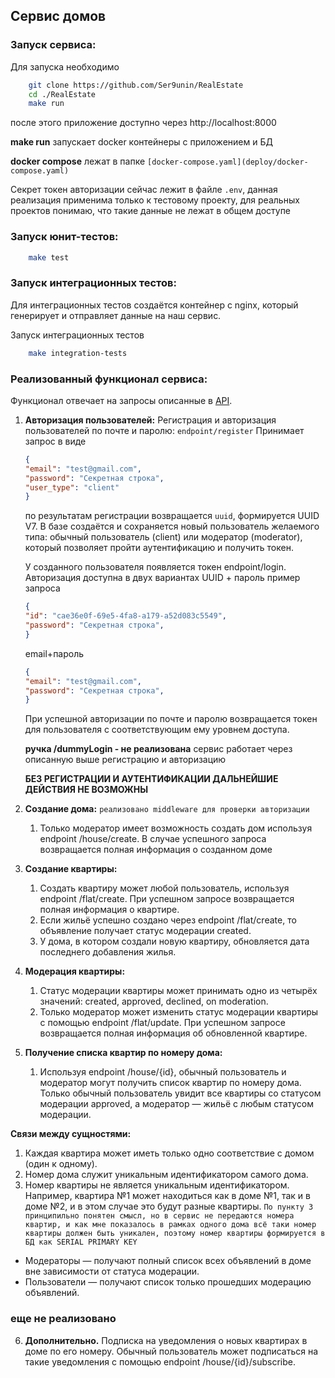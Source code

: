 ## Сервис домов

### Запуск сервиса:

Для запуска необходимо
```bash
    git clone https://github.com/Ser9unin/RealEstate
    cd ./RealEstate
	make run
```  
после этого приложение доступно через 
http://localhost:8000

**make run**  запускает docker контейнеры с приложением и БД

**docker compose** лежат в папке ```[docker-compose.yaml](deploy/docker-compose.yaml)```
 
Секрет токен авторизации сейчас лежит в файле ```.env```, данная реализация применима только к тестовому проекту, для реальных проектов понимаю, что такие данные не лежат в общем доступе

### Запуск юнит-тестов:
```bash
	make test
``` 

### Запуск интеграционных тестов:

Для интеграционных тестов создаётся контейнер с nginx, который генерирует и отправляет данные на наш сервис.

Запуск интеграционных тестов
```bash
	make integration-tests
```

### Реализованный функционал сервиса:
Функционал отвечает на запросы описанные в [API](https://github.com/avito-tech/backend-bootcamp-assignment-2024/blob/main/api.yaml).
1. **Авторизация пользователей:**
	Регистрация и авторизация пользователей по почте и паролю:
	``` endpoint/register ```
	Принимает запрос в виде 
    ```json
    {
	"email": "test@gmail.com",
	"password": "Секретная строка",
	"user_type": "client"
	}
	```
    по результатам регистрации возвращается ``` uuid ```, формируется UUID V7.
	В базе создаётся и сохраняется новый пользователь желаемого типа: обычный пользователь (client) или модератор (moderator), который позволяет пройти аутентификацию и получить токен.

	У созданного пользователя появляется токен endpoint/login. Авторизация доступна в двух вариантах 
	UUID + пароль пример запроса
	```json
    {
	"id": "cae36e0f-69e5-4fa8-a179-a52d083c5549",
	"password": "Секретная строка",
	}
	```

	email+пароль
	 ```json
    {
	"email": "test@gmail.com",
	"password": "Секретная строка",
	}
	```

	При успешной авторизации по почте и паролю возвращается токен для пользователя с соответствующим ему уровнем доступа.

	**ручка /dummyLogin - не реализована** сервис работает через описанную выше регистрацию и авторизацию

	**БЕЗ РЕГИСТРАЦИИ И АУТЕНТИФИКАЦИИ ДАЛЬНЕЙШИЕ ДЕЙСТВИЯ НЕ ВОЗМОЖНЫ**

2. **Создание дома:**
```реализовано middleware для проверки авторизации```
	1. Только модератор имеет возможность создать дом используя endpoint /house/create.
	В случае успешного запроса возвращается полная информация о созданном доме
3. **Создание квартиры:**
	1. Создать квартиру может любой пользователь, используя endpoint /flat/create. При успешном запросе возвращается полная информация о квартире.
	2. Если жильё успешно создано через endpoint /flat/create, то объявление получает статус модерации created.
	3. У дома, в котором создали новую квартиру, обновляется дата последнего добавления жилья. 
4. **Модерация квартиры:**
	1. Статус модерации квартиры может принимать одно из четырёх значений: created, approved, declined, on moderation.
	2. Только модератор может изменить статус модерации квартиры с помощью endpoint /flat/update. При успешном запросе возвращается полная информация об обновленной квартире.
5. **Получение списка квартир по номеру дома:**
	1. Используя endpoint /house/{id}, обычный пользователь и модератор могут получить список квартир по номеру дома. Только обычный пользователь увидит все квартиры со статусом модерации approved, а модератор — жильё с любым статусом модерации.

**Связи между сущностями:**
1. Каждая квартира может иметь только одно соответствие с домом (один к одному).
2. Номер дома служит уникальным идентификатором самого дома.
3. Номер квартиры не является уникальным идентификатором. Например, квартира №1 может находиться как в доме №1, так и в доме №2, и в этом случае это будут разные квартиры.
``` По пункту 3 принципильно понятен смысл, но в сервис не передаются номера квартир, и как мне показалось в рамках одного дома всё таки номер квартиры должен быть уникален, поэтому номер квартиры формируется в БД как SERIAL PRIMARY KEY ```


- Модераторы — получают полный список всех объявлений в доме вне зависимости от статуса модерации.
- Пользователи — получают список только прошедших модерацию объявлений. 

### еще не реализовано
6. **Дополнительно.** Подписка на уведомления о новых квартирах в доме по его номеру. Обычный пользователь может подписаться на такие уведомления с помощью endpoint /house/{id}/subscribe.
